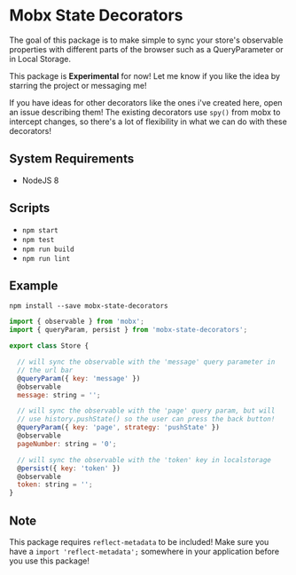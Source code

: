 # Mobx State Decorators

The goal of this package is to make simple to sync your store's observable properties
with different parts of the browser such as a QueryParameter or in Local Storage.

This package is **Experimental** for now! Let me know if you like the idea by starring
the project or messaging me!

If you have ideas for other decorators like the ones i've created here, open an issue describing them! The existing decorators use `spy()` from mobx to intercept changes, so there's a lot of flexibility in what we can do with these decorators!

## System Requirements
- NodeJS 8

## Scripts
- `npm start`
- `npm test`
- `npm run build`
- `npm run lint`

## Example
```
npm install --save mobx-state-decorators
```

```javascript
import { observable } from 'mobx';
import { queryParam, persist } from 'mobx-state-decorators';

export class Store {

  // will sync the observable with the 'message' query parameter in
  // the url bar
  @queryParam({ key: 'message' })
  @observable
  message: string = '';

  // will sync the observable with the 'page' query param, but will
  // use history.pushState() so the user can press the back button!
  @queryParam({ key: 'page', strategy: 'pushState' })
  @observable
  pageNumber: string = '0';

  // will sync the observable with the 'token' key in localstorage
  @persist({ key: 'token' })
  @observable
  token: string = '';
}
```

## Note
This package requires `reflect-metadata` to be included!
Make sure you have a `import 'reflect-metadata';` somewhere in your application before you use this package!
